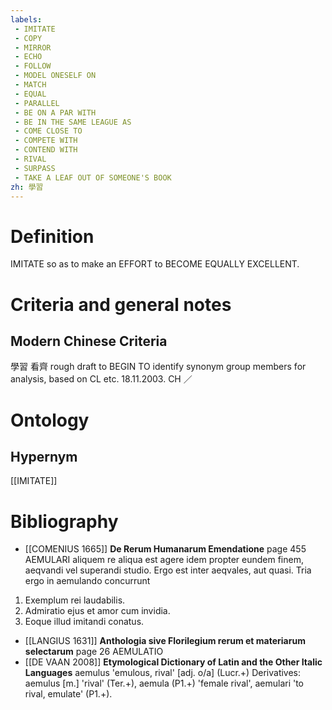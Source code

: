 ```yaml
---
labels: 
 - IMITATE
 - COPY
 - MIRROR
 - ECHO
 - FOLLOW
 - MODEL ONESELF ON
 - MATCH
 - EQUAL
 - PARALLEL
 - BE ON A PAR WITH
 - BE IN THE SAME LEAGUE AS
 - COME CLOSE TO
 - COMPETE WITH
 - CONTEND WITH
 - RIVAL
 - SURPASS
 - TAKE A LEAF OUT OF SOMEONE'S BOOK
zh: 學習
---
```


# Definition
IMITATE so as to make an EFFORT to BECOME EQUALLY EXCELLENT.
# Criteria and general notes
## Modern Chinese Criteria
學習
看齊
rough draft to BEGIN TO identify synonym group members for analysis, based on CL etc. 18.11.2003. CH ／
# Ontology

## Hypernym
[[IMITATE]]
# Bibliography
- [[COMENIUS 1665]]
**De Rerum Humanarum Emendatione** page 455
AEMULARI aliquem re aliqua est agere idem propter eundem finem, aeqvandi vel superandi studio. Ergo est inter aeqvales, aut quasi.
Tria ergo in aemulando concurrunt
1. Exemplum rei laudabilis.
2. Admiratio ejus et amor cum invidia.
3. Eoque illud imitandi conatus.
- [[LANGIUS 1631]]
**Anthologia sive Florilegium rerum et materiarum selectarum** page 26
AEMULATIO
- [[DE VAAN 2008]]
**Etymological Dictionary of Latin and the Other Italic Languages** 
aemulus 'emulous, rival' [adj. o/a] (Lucr.+)
Derivatives: aemulus [m.] 'rival' (Ter.+), aemula (P1.+) 'female rival', aemulari 'to
rival, emulate' (P1.+).